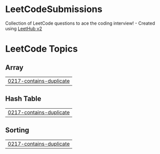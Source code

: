 # LeetCodeSubmissions
Collection of LeetCode questions to ace the coding interview! - Created using [LeetHub v2](https://github.com/arunbhardwaj/LeetHub-2.0)

<!---LeetCode Topics Start-->
# LeetCode Topics
## Array
|  |
| ------- |
| [0217-contains-duplicate](https://github.com/jaivardhan-bhola/LeetCodeSubmissions/tree/master/0217-contains-duplicate) |
## Hash Table
|  |
| ------- |
| [0217-contains-duplicate](https://github.com/jaivardhan-bhola/LeetCodeSubmissions/tree/master/0217-contains-duplicate) |
## Sorting
|  |
| ------- |
| [0217-contains-duplicate](https://github.com/jaivardhan-bhola/LeetCodeSubmissions/tree/master/0217-contains-duplicate) |
<!---LeetCode Topics End-->